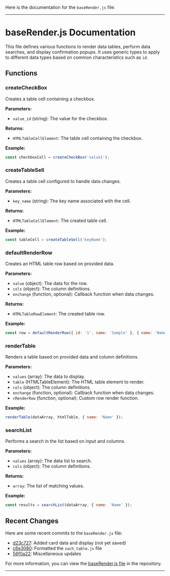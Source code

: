 Here is the documentation for the `baseRender.js` file:

---

# baseRender.js Documentation

This file defines various functions to render data tables, perform data searches, and display confirmation popups. It uses generic types to apply to different data types based on common characteristics such as `id`.

## Functions

### createCheckBox

Creates a table cell containing a checkbox.

**Parameters:**
- `value_id` (string): The value for the checkbox.

**Returns:**
- `HTMLTableCellElement`: The table cell containing the checkbox.

**Example:**
```javascript
const checkboxCell = createCheckBox('value1');
```

### createTableSell

Creates a table cell configured to handle data changes.

**Parameters:**
- `key_name` (string): The key name associated with the cell.

**Returns:**
- `HTMLTableCellElement`: The created table cell.

**Example:**
```javascript
const tableCell = createTableSell('keyName');
```

### defaultRenderRow

Creates an HTML table row based on provided data.

**Parameters:**
- `value` (object): The data for the row.
- `cols` (object): The column definitions.
- `onchange` (function, optional): Callback function when data changes.

**Returns:**
- `HTMLTableRowElement`: The created table row.

**Example:**
```javascript
const row = defaultRenderRow({ id: '1', name: 'Sample' }, { name: 'Name' });
```

### renderTable

Renders a table based on provided data and column definitions.

**Parameters:**
- `values` (array): The data to display.
- `table` (HTMLTableElement): The HTML table element to render.
- `cols` (object): The column definitions.
- `onchange` (function, optional): Callback function when data changes.
- `cRenderRow` (function, optional): Custom row render function.

**Example:**
```javascript
renderTable(dataArray, htmlTable, { name: 'Name' });
```

### searchList

Performs a search in the list based on input and columns.

**Parameters:**
- `values` (array): The data list to search.
- `cols` (object): The column definitions.

**Returns:**
- `array`: The list of matching values.

**Example:**
```javascript
const results = searchList(dataArray, { name: 'Name' });
```

## Recent Changes

Here are some recent commits to the `baseRender.js` file:
- [d23c727](https://github.com/nguyluky/web1/commit/d23c727221467add9fc8cd5e18a8298fc1d624b8): Added card data and display (not yet saved)
- [c6e3080](https://github.com/nguyluky/web1/commit/c6e3080e8322b443a2c45028f34276f160c98c71): Formatted the `sach_table.js` file
- [56f0a22](https://github.com/nguyluky/web1/commit/56f0a22df6175e1327c6f9d4d7f9d8aba5add526): Miscellaneous updates

For more information, you can view the [baseRender.js file](https://github.com/nguyluky/web1/blob/main/src/assets/js/render/baseRender.js) in the repository.

---